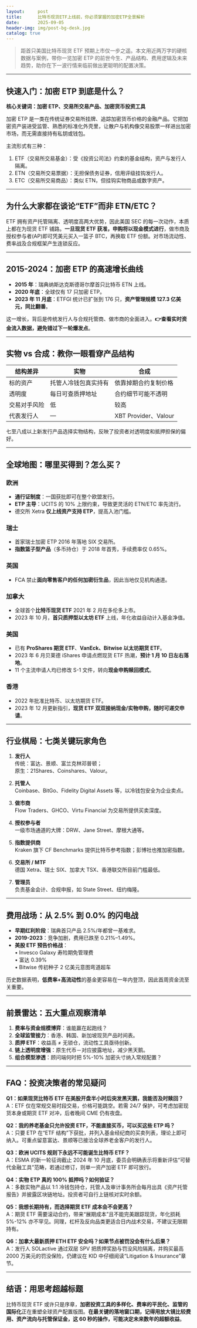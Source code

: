 ```yaml
---
layout:     post
title:      比特币现货ETF上线前，你必须掌握的加密ETP全景解析
date:       2025-09-05
header-img: img/post-bg-desk.jpg
catalog: true
---
```


> 距首只美国比特币现货 ETF 预期上市仅一步之遥。本文用近两万字的硬核数据与案例，带你一览加密 ETP 的前世今生、产品结构、费用逻辑及未来趋势，助你在下一波行情来临前做出更聪明的配置决策。

---

## 快速入门：加密 ETP 到底是什么？

**核心关键词：加密 ETP、交易所交易产品、加密货币投资工具**

加密 ETP 是一类在传统证券交易所挂牌、追踪加密货币价格的金融产品。它把加密资产装进受监管、熟悉的标准化外壳里，让散户与机构像交易股票一样进出加密市场，而无需直接持有私钥或钱包。

主流形式有三种：
1. ETF（交易所交易基金）：受《投资公司法》约束的基金结构，资产与发行人隔离。
2. ETN（交易所交易票据）：无担保债务证券，信用评级挂钩发行人。
3. ETC（交易所交易商品）：类似 ETN，但挂钩实物商品或数字资产。

---

## 为什么大家都在谈论“ETF”而非 ETN/ETC？

ETF 拥有资产托管隔离、透明度高两大优势，因此美国 SEC 的每一次动作，本质上都在为现货 ETF 铺路。**一旦现货 ETF 获准，申购将以现金模式进行**，做市商及授权参与者(AP)即可凭美元买入一篮子 BTC，再换取 ETF 份额。对市场流动性、费率战及合规框架产生连锁反应。

---

## 2015-2024：加密 ETP 的高速增长曲线

- **2015 年**：瑞典纳斯达克斯德哥尔摩首只比特币 ETN 上线。  
- **2020 年底**：全球仅有 17 只加密 ETP。  
- **2023 年 11 月底**：ETFGI 统计已扩张到 176 只，**资产管理规模 127.3 亿美元，同比翻番**。

这一增长，背后是传统发行人与合规托管商、做市商的全面进入。**👉查看实时资金流入数据，避免错过下一轮爆发点**。

---

## 实物 vs 合成：教你一眼看穿产品结构

| 结构差异 | 实物 | 合成 |
| --- | --- | --- |
| 标的资产 | 托管人冷钱包真实持有 | 依靠掉期合约复制价格 |
| 透明度 | 每日可查质押地址 | 合约细节可能不透明 |
| 交易对手风险 | 低 | 较高 |
| 代表发行人 | — | XBT Provider、Valour |

七至八成以上新发行产品选择实物结构，反映了投资者对透明度和抵押担保的偏好。

---

## 全球地图：哪里买得到？怎么买？

### 欧洲
- **通行证制度**：一国获批即可在整个欧盟发行。
- **ETP 主导**：UCITS 的 10% 上限约束，导致更灵活的 ETN/ETC 率先流行。
- 德交所 Xetra **仅上线资产支持 ETP**，提高入池门槛。

### 瑞士
- 首家瑞士加密 ETP 2016 年落地 SIX 交易所。
- **指数篮子型产品**（多币持仓）于 2018 年首秀，手续费率仅 0.65%。

### 英国
- FCA 禁止**面向零售客户的任何加密衍生品**，因此当地仅见机构通道。

### 加拿大
- 全球首个**比特币现货 ETF** 2021 年 2 月在多伦多上市。
- 2023 年 10 月，**首只质押型以太坊 ETF** 上线，年化收益自动计入基金净值。

### 美国
- 已有 **ProShares 期货 ETF**、**VanEck、Bitwise 以太坊期货 ETF**。
- 2023 年 6 月贝莱德 iShares 申请点燃现货 ETF 热潮，**预计 1 月 10 日左右落地**。
- 11 个主流申请人均已修改 S-1 文件，转向**现金申购赎回模式**。

### 香港
- 2022 年批准比特币、以太坊期货 ETF。
- 2023 年 12 月更新指引，**现货 ETF 双双接纳现金/实物申购，随时可递交申请**。

---

## 行业棋局：七类关键玩家角色

1. **发行人**  
   传统：富达、景顺、富兰克林邓普顿；  
   原生：21Shares、Coinshares、Valour。

2. **托管人**  
   Coinbase、BitGo、Fidelity Digital Assets 等，以冷钱包安全为企业卖点。

3. **做市商**  
   Flow Traders、GHCO、Virtu Financial 为交易所提供买卖深度。

4. **授权参与者**  
   一级市场通道的大牌：DRW、Jane Street、摩根大通等。

5. **指数提供商**  
   Kraken 旗下 CF Benchmarks 提供比特币参考指数；彭博社也推加密指数。

6. **交易所 / MTF**  
   德国 Xetra、瑞士 SIX、加拿大 TSX、香港联交所目前门槛最低。

7. **管理员**  
   负责基金会计、合规申报，如 State Street、纽约梅隆。

---

## 费用战场：从 2.5% 到 0.0% 的闪电战

- **早期红利阶段**：瑞典首只产品 2.5%/年都曾一基难求。  
- **2019-2023**：竞争加剧，费用已跌至 0.21%–1.49%。  
- **美股 ETF 预告价格战**：  
  • Invesco Galaxy 寿险期免管理费  
  • 富达 0.39%  
  • Bitwise 传初种子 2 亿美元意图弯道超车

历史数据表明，**低费率+高流动性**的基金更容易在一年内登顶，因此首周资金流至关重要。

---

## 前景雷达：五大重点观察清单

1. **费率与资金规模博弈**：谁能赢在起跑线？  
2. **全球监管接力**：香港、韩国、新加坡现货产品时间表。  
3. **质押 ETF**：收益高 ≠ 无锁仓，流动性工具亟待创新。  
4. **链上透明度增强**：原生代币－对应披露地址，减少黑天鹅。  
5. **组合模型渗透**：顾问端何时把 5%-10% 加密头寸纳入常规配置？

---

## FAQ：投资决策者的常见疑问

**Q1：如果现货比特币 ETF 在美股开盘半小时后突发黑天鹅，我能否及时赎回？**  
A：ETF 仅在常规交易时段交易，价格可能跳空。若需 24/7 保护，可考虑加密现货本身或期货 ETF 对冲，后者晚间 CME 仍有夜盘。

**Q2：我的养老基金只允许投资 ETF，不能直接买币，可以买这些 ETP 吗？**  
A：只要 ETP 在“ETF 结构”下获批，并列入基金经纪商的买卖列表，理论上即可纳入。可重点留意富达、景顺等已接洽全球养老金客户的发行人。

**Q3：欧洲 UCITS 规则下永远不可能诞生比特币 ETF？**  
A：ESMA 的新一轮征询截止 2024 年 10 月底，委员会明确表示将重新评估“可替代金融工具”范畴，若通过修订，则单一资产加密 ETF 即可放行。

**Q4：实物 ETP 真的 100% 抵押吗？如何验证？**  
A：多数实物产品以 1:1 冷钱包持仓，托管人及审计事务所会每月出具《资产托管报告》并披露区块链地址。投资者可自行上链核对实时余额。

**Q5：我想长期持有，而选择期货 ETF 成本会不会更高？**  
A：期货 ETF 需要滚动合约，带来“展期成本”且不能完美跟踪现货，年化损耗 5%-12% 亦不罕见。同理，杠杆及反向品类更适合日内战术交易，不建议无限期持有。

**Q6：加拿大最新质押 ETH ETF 安全吗？如果节点被罚没会有什么后果？**  
A：发行人 SOLactive 通过双层 SPV 把质押奖励与罚没风险隔离，并购买最高 2000 万美元的罚没保险，仍建议在 KID 中仔细阅读“Litigation & Insurance”章节。

---

## 结语：用思考超越标题

比特币现货 ETF 或许只是序章，**加密投资工具的多样化、费率的平民化、监管的国际化**正在重塑全球资产配置版图。**在最关键的落地窗口期，记得用放大镜比较费用、资产流向与托管保证金，这 60 秒的操作，可能决定未来数年的超额收益**。